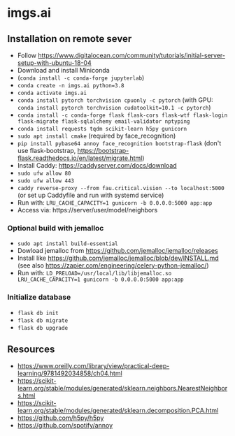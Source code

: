 # imgs.ai

## Installation on remote sever

- Follow https://www.digitalocean.com/community/tutorials/initial-server-setup-with-ubuntu-18-04
- Download and install Miniconda
- (`conda install -c conda-forge jupyterlab`)
- `conda create -n imgs.ai python=3.8`
- `conda activate imgs.ai`
- `conda install pytorch torchvision cpuonly -c pytorch` (with GPU: `conda install pytorch torchvision cudatoolkit=10.1 -c pytorch`)
- `conda install -c conda-forge flask flask-cors flask-wtf flask-login flask-migrate flask-sqlalchemy email-validator nptyping`
- `conda install requests tqdm scikit-learn h5py gunicorn`
- `sudo apt install cmake` (required by face_recognition)
- `pip install pybase64 annoy face_recognition bootstrap-flask` (don't use flask-bootstrap, https://bootstrap-flask.readthedocs.io/en/latest/migrate.html)
- Install Caddy: https://caddyserver.com/docs/download
- `sudo ufw allow 80`
- `sudo ufw allow 443`
- `caddy reverse-proxy --from fau.critical.vision --to localhost:5000` (or set up Caddyfile and run with systemd service)
- Run with: `LRU_CACHE_CAPACITY=1 gunicorn -b 0.0.0.0:5000 app:app`
- Access via: https://server/user/model/neighbors

### Optional build with jemalloc

- `sudo apt install build-essential`
- Dowload jemalloc from https://github.com/jemalloc/jemalloc/releases
- Install like https://github.com/jemalloc/jemalloc/blob/dev/INSTALL.md (see also https://zapier.com/engineering/celery-python-jemalloc/)
- Run with: `LD_PRELOAD=/usr/local/lib/libjemalloc.so LRU_CACHE_CAPACITY=1 gunicorn -b 0.0.0.0:5000 app:app`

### Initialize database

- `flask db init`
- `flask db migrate`
- `flask db upgrade`

## Resources
- https://www.oreilly.com/library/view/practical-deep-learning/9781492034858/ch04.html
- https://scikit-learn.org/stable/modules/generated/sklearn.neighbors.NearestNeighbors.html
- https://scikit-learn.org/stable/modules/generated/sklearn.decomposition.PCA.html
- https://github.com/h5py/h5py
- https://github.com/spotify/annoy